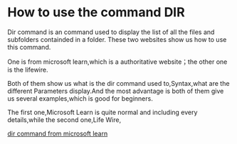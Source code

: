 # How to use the command DIR

Dir command is an command used to display the list of all the files and subfolders containded in a folder. These two websites show us how to use this command.

One is from microsoft learn,which is a authoritative website；the other one is the lifewire.

Both of them show us what is the dir command used to,Syntax,what are the different Parameters display.And the most advantage is both of them give us several examples,which is good for beginners.

The first one,Microsoft Learn is quite normal and including every details,while the second one,Life Wire, 








[dir command from microsoft learn](https://learn.microsoft.com/en-us/windows-server/administration/windows-commands/dir)
